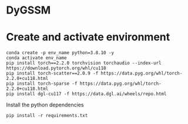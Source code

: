 # DyGSSM

# Create and activate environment

```shell script
conda create -p env_name python=3.8.10 -y
conda activate env_name
pip install torch==2.2.0 torchvision torchaudio --index-url https://download.pytorch.org/whl/cu118
pip install torch-scatter==2.0.9 -f https://data.pyg.org/whl/torch-2.2.0+cu118.html
pip install torch-sparse -f https://data.pyg.org/whl/torch-2.2.0+cu118.html
pip install dgl-cu117 -f https://data.dgl.ai/wheels/repo.html
```

Install the python dependencies

```shell script
pip install -r requirements.txt

```